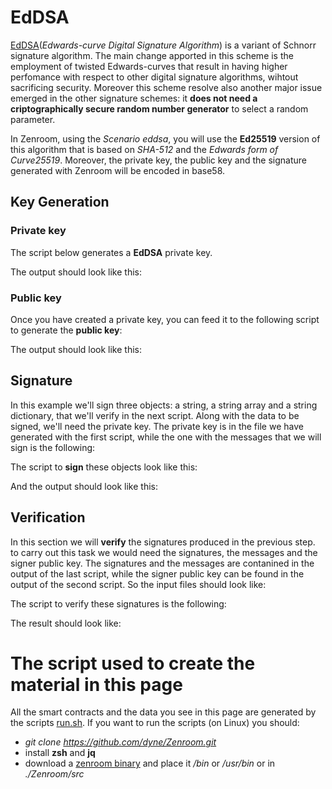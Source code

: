 
# EdDSA

[EdDSA](https://en.wikipedia.org/wiki/EdDSA)(*Edwards-curve Digital Signature Algorithm*) is a variant of Schnorr signature algorithm. The main change apported in this scheme is the employment of twisted Edwards-curves that result in having higher perfomance with respect to other digital signature algorithms, wihtout sacrificing security. Moreover this scheme resolve also another major issue emerged in the other signature schemes: it **does not need a criptographically secure random number generator** to select a random parameter.

In Zenroom, using the *Scenario eddsa*, you will use the **Ed25519** version of this algorithm that is based on *SHA-512* and the *Edwards form of Curve25519*. Moreover, the private key, the public key and the signature generated with Zenroom will be encoded in base58.

## Key Generation

### Private key

The script below generates a **EdDSA** private key.

[](../_media/examples/zencode_cookbook/eddsa/alice_keygen.zen ':include :type=code gherkin')

The output should look like this:

[](../_media/examples/zencode_cookbook/eddsa/alice_keys.json ':include :type=code json')

### Public key

Once you have created a private key, you can feed it to the following script to generate the **public key**:

[](../_media/examples/zencode_cookbook/eddsa/alice_pubkey.zen ':include :type=code gherkin')

The output should look like this:

[](../_media/examples/zencode_cookbook/eddsa/alice_pubkey.json ':include :type=code json')

## Signature

In this example we'll sign three objects: a string, a string array and a string dictionary, that we'll verify in the next script. Along with the data to be signed, we'll need the private key. The private key is in the file we have generated with the first script, while the one with the messages that we will sign is the following:

[](../_media/examples/zencode_cookbook/eddsa/message.json ':include :type=code json')

The script to **sign** these objects look like this:

[](../_media/examples/zencode_cookbook/eddsa/sign_from_alice.zen ':include :type=code gherkin')

And the output should look like this:

[](../_media/examples/zencode_cookbook/eddsa/signed_from_alice.json ':include :type=code json')

## Verification

In this section we will **verify** the signatures produced in the previous step. to carry out this task we would need the signatures, the messages and the signer public key. The signatures and the messages are contanined in the output of the last script, while the signer public key can be found in the output of the second script. So the input files should look like:

[](../_media/examples/zencode_cookbook/eddsa/signed_from_alice.json ':include :type=code json')


[](../_media/examples/zencode_cookbook/eddsa/alice_pubkey.json ':include :type=code json')

The script to verify these signatures is the following:

[](../_media/examples/zencode_cookbook/eddsa/verify_from_alice.zen ':include :type=code gherkin')

The result should look like:

[](../_media/examples/zencode_cookbook/eddsa/verified_from_alice.json ':include :type=code json')

# The script used to create the material in this page

All the smart contracts and the data you see in this page are generated by the scripts [run.sh](https://github.com/dyne/Zenroom/blob/master/test/zencode_eddsa/run.sh). If you want to run the scripts (on Linux) you should: 
 - *git clone https://github.com/dyne/Zenroom.git*
 - install **zsh** and **jq**
 - download a [zenroom binary](https://zenroom.org/#downloads) and place it */bin* or */usr/bin* or in *./Zenroom/src*
